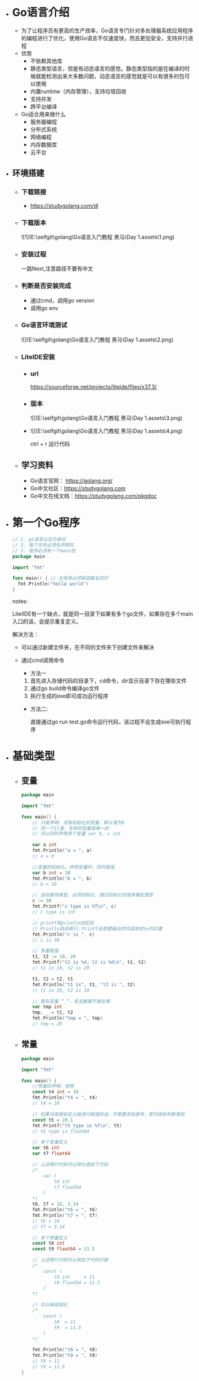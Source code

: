 * # **Go语言介绍**

  * 为了让程序员有更高的生产效率，Go语言专门针对多处理器系统应用程序的编程进行了优化，使用Go语言不仅速度快，而且更加安全，支持并行进程
  * 优势
    * 不依赖其他库
    * 静态类型语言，但是有动态语言的感觉。静态类型指的是在编译的时候就能检测出来大多数问题，动态语言的感觉就是可以有很多的包可以使用
    * 内置runtime（内存管理），支持垃圾回收
    * 支持并发
    * 跨平台编译
  * Go适合用来做什么
    * 服务器编程
    * 分布式系统
    * 网络编程
    * 内存数据库
    * 云平台

* ## **环境搭建**

  * ### 下载链接

    * https://studygolang.com/dl

  * ### 下载版本

    [示例图片]: https://github.com/LetLifeStop/golang/blob/master/Go%E8%AF%AD%E8%A8%80%E5%85%A5%E9%97%A8%E6%95%99%E7%A8%8B%20%E9%BB%91%E9%A9%AC/Day%201.assets/1.png

    ![1](E:\selfgit\golang\Go语言入门教程 黑马\Day 1.assets\1.png)

  * ### 安装过程

    一路Next,注意路径不要有中文

  * ### 判断是否安装完成

    * 通过cmd，调用go version 
    * 调用go env

  * ### Go语言环境测试

    ![](E:\selfgit\golang\Go语言入门教程 黑马\Day 1.assets\2.png)

  * ### LiteIDE安装

    * ### url

      https://sourceforge.net/projects/liteide/files/x37.3/

    * ### 版本

      ![](E:\selfgit\golang\Go语言入门教程 黑马\Day 1.assets\3.png)

      

    * ![](E:\selfgit\golang\Go语言入门教程 黑马\Day 1.assets\4.png)

      ctrl + r  运行代码

  * ## **学习资料**

    * Go语言官网： https://golang.org/
    * Go中文社区：https://studygolang.com
    * Go中文在线文档：https://studygolang.com/pkgdoc

* # 第一个Go程序

  ```go
  // 1. go语言以包为单位
  // 2. 每个文件必须先声明包
  // 3. 程序必须有一个main包
  package main
  
  import "fmt"
  
  func main() { // 左括号必须和函数名同行
  	fmt.Println("hello world")
  }
  ```

  notes:

  LitelIDE有一个缺点，就是同一目录下如果有多个go文件，如果存在多个main入口的话，会提示重复定义。

  解决方法：

  * 可以通过新建文件夹，在不同的文件夹下创建文件来解决

  * 通过cmd调用命令

    * 方法一

    1. 首先进入存储代码的目录下，cd命令，dir显示目录下存在哪些文件
    2. 通过go build命令编译go文件
    3. 执行生成的exe即可成功运行程序

    * 方法二:

      直接通过go run test.go命令运行代码，该过程不会生成exe可执行程序

      

* # 基础类型

  * ## 变量

    ```go
    package main
    
    import "fmt"
    
    func main() {
    	// 只是声明，没有初始化的变量，默认值为0
    	// 同一个{}里，生命的变量是唯一的
    	// 可以同时声明多个变量 var b, c int
    
    	var a int
    	fmt.Println("a = ", a)
    	// a = 0
    
    	//变量的初始化，声明变量时，同时赋值
    	var b int = 10
    	fmt.Println("b = ", b)
    	// b = 10
    
    	// 自动推导类型，必须初始化，通过初始化的值来确定类型
    	c := 30
    	fmt.Printf("c type is %T\n", c)
    	// c type is int
    
    	// printf和println的区别
    	// Println自动换行，Printf会把要输出的内容放在%x的位置
    	fmt.Println("c is ", c)
    	// c is 30
    
    	// 多重赋值
    	t1, t2 := 10, 20
    	fmt.Printf("t1 is %d, t2 is %d\n", t1, t2)
    	// t1 is 10, t2 is 20
    
    	t1, t2 = t2, t1
    	fmt.Println("t1 is", t1, "t2 is ", t2)
    	// t1 is 20, t2 is 10
    
    	// 匿名变量 “_“，丢去数据不做处理
    	var tmp int
    	tmp, _ = t1, t2
    	fmt.Println("tmp = ", tmp)
    	// tmp = 20
    ```

  * ## 常量

    ```go
    package main
    
    import "fmt"
    
    func main() {
    	//常量的声明，使用
    	const t4 int = 10
    	fmt.Println("t4 = ", t4)
    	// t4 = 10
    
    	// 如果没有提前定义就进行赋值的话，不需要添加冒号，即可提前判断类型
    	const t5 = 20.1
    	fmt.Printf("t5 type is %T\n", t5)
    	// t5 type is float64
    
    	// 多个变量定义
    	var t6 int
    	var t7 float64
    
    	// 上述两行代码可以简化成如下代码
    	/*
    		var (
    			t6 int
    			t7 float64
    		)
    	*/
    	t6, t7 = 10, 3.14
    	fmt.Println("t6 = ", t6)
    	fmt.Println("t7 = ", t7)
    	// t6 = 10
    	// t7 = 3.14
    
    	// 多个常量定义
    	const t8 int
    	const t9 float64 = 11.5
    
    	// 上述两行代码可以用如下代码代替
    	/*
    		const (
    			t8 int     = 11
    			t9 float64 = 11.5
    		)
    	*/
    
    	// 可以继续简化
    	/*
    		const (
    			t8  = 11
    			t9  = 11.5
    		)
    	*/
    
    	fmt.Println("t8 = ", t8)
    	fmt.Println("t9 = ", t9)
    	// t8 = 11
    	// t9 = 11.5
    }
    ```

    